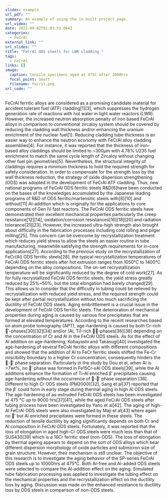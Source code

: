 ```yaml
---
slides: example
url_pdf: ""
summary: An example of using the in-built project page.
url_video: ""
date: 2022-09-02T02:03:53.064Z
categories:
  - FeCrAl
external_link: ""
url_slides: ""
title: "FeCrAl ODS steels for LWR cladding "
tags:
  - FeCrAl
links: []
image:
  caption: tensile specimens aged at 475C after 2000hrs
  focal_point: Smart
  filename: fecral.png
url_code: ""
---
```

FeCrAl ferritic alloys are considered as a promising candidate material for accident tolerant fuel (ATF) cladding\[1]\[3], which suppresses the hydrogen generation rate of reactions with hot water in light water reactors (LWR). However, the increased neutron absorption penalty of iron based FeCrAl alloys in comparison to conventional zircaloy system should be covered by reducing the cladding wall thickness and/or enhancing the uranium enrichment of the nuclear fuel\[1]. Reducing cladding tube thickness is an easier way to enhance the neutron economy with FeCrAl alloy cladding assemblies\[4]. For instance, it was reported that the thickness of iron-based alloy claddings should be limited to \~300μm with 4.78% U235 fuel enrichment to match the same cycle length of Zircaloy without changing other fuel pin geometries\[5]. 
Nevertheless, the structural integrity of claddings requires a minimum thickness to hold the required strength for safety consideration. In order to compensate for the strength loss by the wall thickness reduction, the strategy of oxide dispersion strengthening (ODS) was adopted in the development of FeCrAl ATF cladding. Thus, new national programs of FeCrAl ODS ferritic steels R&D\[6]have been conducted on the bases of the knowledges accumulated by the Japanese leading programs of R&D of ODS ferritic/martensitic steels with\[8]\[10] and without\[11] Al-addition which is originally for the applications to core components of Gen IV fast reactors. 
The FeCrAl ODS ferritic steels have demonstrated their excellent mechanical properties particularly the creep resistance\[12]\[14], oxidation/corrosion resistances\[16]\[18]\[20] and radiation tolerance\[21]\[23]. However, the increased ultra-high strength also brought about difficulty in the fabrication processes including cold rolling and pilger milling\[25]. This concern can be overcome by recrystallization treatment which reduces yield stress to allow the steels an easier routine in tube manufacturing, meanwhile satisfying the strength requirements for in-core applications\[27]. According to the previous study on the recrystallization of FeCr(Al) ODS ferritic steels\[28], the typical recrystallization temperatures of FeCrAl ODS ferritic steels after hot extrusion ranges from 1050°C to 1400°C depending on the alloy compositions. The on-set recrystallization temperature will be significantly reduced by the degree of cold work\[27]. As for fully recrystallized FeCrAl ODS ferritic steels, the yield stress greatly reduced by 25%\~50%, but the total elongation had barely changed\[29]. This allows us to consider that the difficulty in tubing could be relieved by recrystallization with reduced yield stress, and the required strength could be kept after partial recrystallization without too much sacrificing the ductility of FeCrAl ODS steels.
Aging embrittlement is a crucial issue in the development of FeCrAl ODS ferritic steels. The deterioration of mechanical properties during aging is caused by various fine precipitates that are formed at elevated temperatures. According to the recent researches based on atom probe tomography (APT), age-hardening is caused by both Cr-rich ′-phases\[30]\[32]\[34] and/or (Al, Ti)-rich -phases\[36]\[38] depending on the concentration of Cr and Al in the FeCrAl ODS steels. As for the effect of Al addition on age-hardening, Kobayashi and Takasugi\[40] investigated the age-hardening of several FeCrAl ferritic alloys with different compositions and showed that the addition of Al to FeCr ferritic steels shifted the Fe-Cr miscibility boundary to a higher Cr concentration, consequently hinders the -′ phase separation. Particularly in the study by Dou et al, when Al is >7wt%, no ′ phase was formed in Fe15Cr-xAl ODS steels\[39], while the Al additions enhance the formation of Ti-Al enriched β′ precipitates causing age-hardening without the occurrence of -′ phase separation \[36]. Different to high Cr ODS steels (PM2000)\[32], Sang et al\[37] reported that the β′ could form in early stage during thermal aging in high Al ODS steels. The age-hardening of as-extruded FeCrAl ODS steels has been investigated at 475 °C up to 9000 hrs\[37]\[41], while the aged FeCrAl ODS steels after tubing process have been investigated by Yano et al\[42]. The aging of high-Al FeCrAl ODS steels were also investigated by Maji et al\[43] where again no ′ but Al enriched precipitates were formed in these steels. The reduction of tensile ductility by aging significantly depends on both Cr and Al composition in FeCrAl ODS steels. Fortunately, it was reported that the loss of elongation in aged high-Cr ODS steels were much less than that of SUS430\[39] which is a 16Cr ferritic steel (non-ODS). The loss of elongation by thermal ageing appears to depend on the sort of ODS alloys which bear different dispersion morphology of oxide particles and submicron size of grain structure. However, their mechanism is still unclear. 
The objective of this research is to investigate the aging behavior of the SP-series FeCrAl ODS steels up to 10000hrs at 475°C. Both Al-free and Al-added ODS steels were selected to compare the Al-addition effect on the aging.  Simulated tube fabrication processing was applied to investigate the tubing effect on the mechanical properties and the recrystallization effect on the ductility loss by aging. Discussion was made on the enhanced resistance to ductility loss by ODS steels in comparison of non-ODS steels.